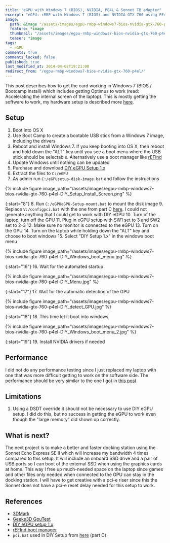 ```yaml
---
title: "eGPU with Windows 7 (BIOS), NVIDIA, PE4L & Sonnet TB adapter"
excerpt: "eGPU: rMBP with Windows 7 (BIOS) and NVIDIA GTX 760 using PE4L with Sonnet adapter"
image:
  path: &image "/assets/images/egpu-rmbp-windows7-bios-nvidia-gtx-760-p4el-DIY_detect_GPU-feature.jpg"
  feature: *image
  thumbnail: "/assets/images/egpu-rmbp-windows7-bios-nvidia-gtx-760-p4el-DIY_detect_GPU-feature-th.jpg"
  teaser: *image
tags: 
  - eGPU
comments: true
comments_locked: false
published: true
last_modified_at: 2014-04-02T19:21:00
redirect_from: "/egpu-rmbp-windows7-bios-nvidia-gtx-760-p4el/"
---
```

This post describes how to get the card working in Windows 7 (BIOS / Bootcamp install) which includes getting Optimus to work (read: Accelerating the internal screen of the laptop). This is mostly getting the software to work, my hardware setup is described more [here](/projects/external-graphics-card-experiment-part-1).

## Setup
1. Boot into OS X
2. Use Boot Camp to create a bootable USB stick from a Windows 7 image, including the drivers
3. Reboot and install Windows 7. If you keep booting into OS X, then reboot and hold down the "ALT" key until you see a boot menu where the USB stick should be selectable. Alternatively use a boot manager like [rEFInd](http://www.rodsbooks.com/refind/)
4. Update Windows until nothing can be updated
5. Purchase and download [DIY eGPU Setup 1.x](https://egpu.io/diy-egpu-setup-1-30-nando4/)
6. Extract the files to `C:/eGPU`
7. As admin run `C:/eGPUsetup-disk-image.bat` and follow the instructions 

{% include figure
  image_path="/assets/images/egpu-rmbp-windows7-bios-nvidia-gtx-760-p4el-DIY_Setup_Install_Screen.png"
%}

{:start="8"}
8. Run `C:/eGPUeGPU-Setup-mount.bat` to mount the disk image
9. Replace `V:/configpci.bat` with the one from part C [here](https://www.techinferno.com/index.php?/forums/topic/3225-2013-11-mba-gtx5704gbpsc-tbec2-pe4l-21b-win7-kloper/). I could not generate anything that I could get to work with DIY eGPU
10. Turn of the laptop, turn off the GPU
11. Plug in eGPU setup with SW1 set to 3 and SW2 set to 2-3
12. Make sure no monitor is connected to the eGPU
13. Turn on the GPU
14. Turn on the laptop while holding down the "ALT" key and choose to boot windows
15. Select "DIY Setup 1.x" in the windows boot menu

{% include figure
  image_path="/assets/images/egpu-rmbp-windows7-bios-nvidia-gtx-760-p4el-DIY_Windows_boot_menu.jpg"
%}

{:start="16"}
16. Wait for the automated startup

{% include figure
  image_path="/assets/images/egpu-rmbp-windows7-bios-nvidia-gtx-760-p4el-DIY_Menu.jpg"
%}

{:start="17"}
17. Wait for the automatic detection of the GPU

{% include figure
  image_path="/assets/images/egpu-rmbp-windows7-bios-nvidia-gtx-760-p4el-DIY_detect_GPU.jpg"
%}

{:start="18"}
18. This time let it boot into windows

{% include figure
  image_path="/assets/images/egpu-rmbp-windows7-bios-nvidia-gtx-760-p4el-DIY_Windows_boot_menu_2.jpg"
%}

{:start="19"}
19. Install NVIDIA drivers if needed

## Performance
I did not do any performance testing since I just replaced my laptop with one that was more difficult getting to work on the software side. The performance should be very similar to the one I got in [this post](/projects/external-graphics-card-experiment-part-1)

## Limitations
1. Using a DSDT override it should not be necessary to use DIY eGPU setup. I did do this, but no success in getting the eGPU to work even though the "large memory" did shown up correctly.

## What is next?
The next project is to make a better and faster docking station using the Sonnet Echo Express SE II which will increase my bandwidth 4 times compared to this setup. It will include an onboard SSD drive and a pair of USB ports so I can boot of the external SSD when using the graphics cards at home. This way I free up much-needed space on the laptop since games and other files only needed when connected to the GPU can stay in the docking station. I will have to get creative with a pci-e riser since this the Sonnet does not have a pci-e reset delay needed for this setup to work.

## References
* [3DMark](http://www.futuremark.com/benchmarks/3dmark/all)
* [Geeks3D GpuTest](http://www.geeks3d.com/gputest/)
* [DIY eGPU setup 1.x](https://egpu.io/diy-egpu-setup-1-30-nando4/)
* [rEFInd boot manager](http://www.rodsbooks.com/refind/)
* `pci.bat` used in DIY Setup from [here](https://www.techinferno.com/index.php?/forums/topic/3225-2013-11-mba-gtx5704gbpsc-tbec2-pe4l-21b-win7-kloper/) (part C)
